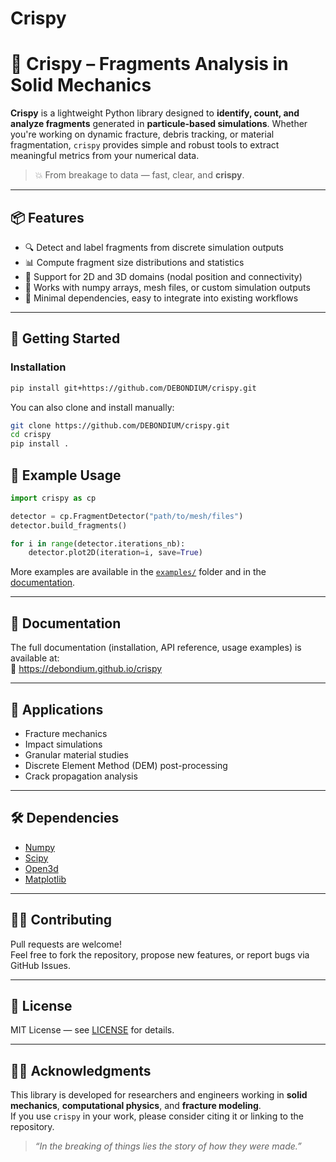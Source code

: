 # Crispy
# 🧩 Crispy – Fragments Analysis in Solid Mechanics

**Crispy** is a lightweight Python library designed to **identify, count, and analyze fragments** generated in **particule-based simulations**. Whether you're working on dynamic fracture, debris tracking, or material fragmentation, `crispy` provides simple and robust tools to extract meaningful metrics from your numerical data.

> 💥 From breakage to data — fast, clear, and **crispy**.

---

## 📦 Features

- 🔍 Detect and label fragments from discrete simulation outputs
- 📊 Compute fragment size distributions and statistics
- 🧱 Support for 2D and 3D domains (nodal position and connectivity)
- 🧮 Works with numpy arrays, mesh files, or custom simulation outputs
- 🧰 Minimal dependencies, easy to integrate into existing workflows

---

## 🚀 Getting Started

### Installation

```bash
pip install git+https://github.com/DEBONDIUM/crispy.git
```

You can also clone and install manually:

```bash
git clone https://github.com/DEBONDIUM/crispy.git
cd crispy
pip install .
```


## 🧪 Example Usage

```python
import crispy as cp

detector = cp.FragmentDetector("path/to/mesh/files")
detector.build_fragments()

for i in range(detector.iterations_nb):
    detector.plot2D(iteration=i, save=True)
```

More examples are available in the [`examples/`](examples/) folder and in the [documentation](https://debondium.github.io/crispy).

---

## 📘 Documentation

The full documentation (installation, API reference, usage examples) is available at:  
🔗 https://debondium.github.io/crispy

---

## 🔬 Applications

- Fracture mechanics  
- Impact simulations  
- Granular material studies  
- Discrete Element Method (DEM) post-processing  
- Crack propagation analysis  

---

## 🛠 Dependencies

- [Numpy](https://numpy.org)  
- [Scipy](https://scipy.org)  
- [Open3d](http://www.open3d.org)  
- [Matplotlib](https://matplotlib.org)

---

## 🧑‍💻 Contributing

Pull requests are welcome!  
Feel free to fork the repository, propose new features, or report bugs via GitHub Issues.

---

## 📄 License

MIT License — see [LICENSE](LICENSE) for details.

---

## 👨‍🏫 Acknowledgments

This library is developed for researchers and engineers working in **solid mechanics**, **computational physics**, and **fracture modeling**.  
If you use `crispy` in your work, please consider citing it or linking to the repository.

> _“In the breaking of things lies the story of how they were made.”_
